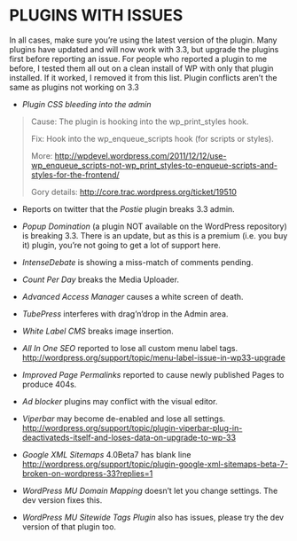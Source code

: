 # PLUGINS WITH ISSUES

In all cases, make sure you’re using the latest version of the plugin. Many plugins have updated and will now work with 3.3, but upgrade the plugins first before reporting an issue. For people who reported a plugin to me before, I tested them all out on a clean install of WP with only that plugin installed. If it worked, I removed it from this list. Plugin conflicts aren’t the same as plugins not working on 3.3

* _Plugin CSS bleeding into the admin_

> Cause: The plugin is hooking into the wp_print_styles hook.
> 
> Fix: Hook into the wp_enqueue_scripts hook (for scripts or styles).
> 
> More: http://wpdevel.wordpress.com/2011/12/12/use-wp_enqueue_scripts-not-wp_print_styles-to-enqueue-scripts-and-styles-for-the-frontend/
> 
> Gory details: http://core.trac.wordpress.org/ticket/19510

* Reports on twitter that the _Postie_ plugin breaks 3.3 admin.

* _Popup Domination_ (a plugin NOT available on the WordPress repository) is breaking 3.3. There is an update, but as this is a premium (i.e. you buy it) plugin, you’re not going to get a lot of support here.

* _IntenseDebate_ is showing a miss-match of comments pending.

* _Count Per Day_ breaks the Media Uploader.

* _Advanced Access Manager_ causes a white screen of death.

* _TubePress_ interferes with drag’n’drop in the Admin area.

* _White Label CMS_ breaks image insertion.

* _All In One SEO_ reported to lose all custom menu label tags.
http://wordpress.org/support/topic/menu-label-issue-in-wp33-upgrade

* _Improved Page Permalinks_ reported to cause newly published Pages to produce 404s.

* _Ad blocker_ plugins may conflict with the visual editor.

* _Viperbar_ may become de-enabled and lose all settings.
http://wordpress.org/support/topic/plugin-viperbar-plug-in-deactivateds-itself-and-loses-data-on-upgrade-to-wp-33

* _Google XML Sitemaps_ 4.0Beta7 has blank line
http://wordpress.org/support/topic/plugin-google-xml-sitemaps-beta-7-broken-on-wordpress-33?replies=1

* _WordPress MU Domain Mapping_ doesn’t let you change settings. The dev version fixes this.

* _WordPress MU Sitewide Tags Plugin_ also has issues, please try the dev version of that plugin too.